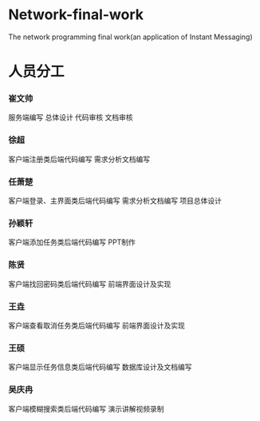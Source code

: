 # Network-final-work
The network programming final work(an application of Instant Messaging)
# 人员分工

### 崔文帅

服务端编写 总体设计 代码审核 文档审核

### 徐超 

客户端注册类后端代码编写 需求分析文档编写 

### 任萧楚 

客户端登录、主界面类后端代码编写 需求分析文档编写 项目总体设计

### 孙颖轩 

客户端添加任务类后端代码编写 PPT制作

### 陈贤 

客户端找回密码类后端代码编写 前端界面设计及实现 

### 王垚 

客户端查看取消任务类后端代码编写 前端界面设计及实现

### 王硕 

客户端显示任务信息类后端代码编写 数据库设计及文档编写

### 吴庆冉 

客户端模糊搜索类后端代码编写 演示讲解视频录制
